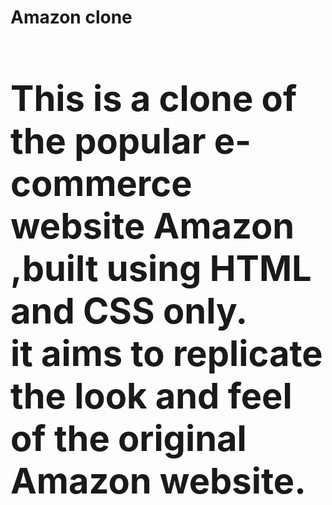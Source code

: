 <b><h1> Amazon clone <h1><b>
This is a clone of the popular e-commerce website Amazon ,built using HTML and CSS only. <br>it aims to replicate the look and feel of the original Amazon website.

